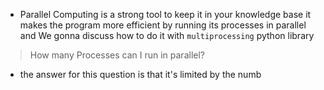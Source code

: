 - Parallel Computing is a strong tool to keep it in your knowledge base it makes the program more efficient by running its processes in parallel and We gonna discuss how to do it with `multiprocessing` python library
 >How many Processes can I run in parallel?
- the answer for this question is that it's limited by the numb